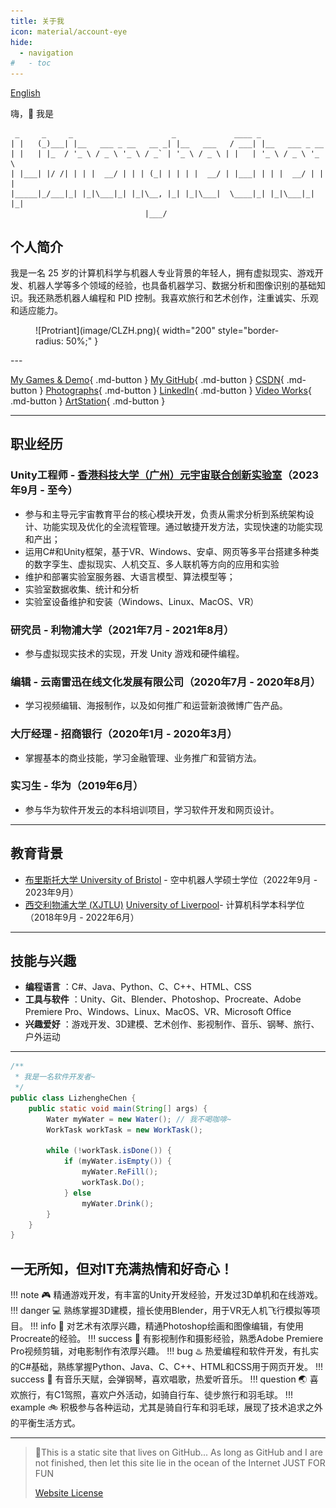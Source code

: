 ```yaml
---
title: 关于我
icon: material/account-eye
hide:
  - navigation
#   - toc
---
```

[English](./index-en.md)

嗨，👋 我是

```
 _     _     _                      _             ____ _  
| |   (_)___| |__   ___ _ __   __ _| |__   ___   / ___| |__   ___ _ __  
| |   | |_  / '_ \ / _ \ '_ \ / _` | '_ \ / _ \ | |   | '_ \ / _ \ '_ \ 
| |___| |/ /| | | |  __/ | | | (_| | | | |  __/ | |___| | | |  __/ | | |
|_____|_/___|_| |_|\___|_| |_|\__, |_| |_|\___|  \____|_| |_|\___|_| |_|
                              |___/                
```

<!-- <url id="cusiu8im52t17mknkgng" type="url" status="parsed" title="Text to ASCII: The best ASCII Art Generator & Maker" wc="3438">https://www.asciiart.eu/text-to-ascii-art</url>  -->

## 个人简介

我是一名 25 岁的计算机科学与机器人专业背景的年轻人，拥有虚拟现实、游戏开发、机器人学等多个领域的经验，也具备机器学习、数据分析和图像识别的基础知识。我还熟悉机器人编程和 PID 控制。我喜欢旅行和艺术创作，注重诚实、乐观和适应能力。

<figure markdown>
  ![Protriant](image/CLZH.png){ width="200" style="border-radius: 50%;" }
</figure>
---

[My Games &amp; Demo](./myGames.md){ .md-button }
[My GitHub](https://github.com/Lizhenghe-Chen){ .md-button }
[CSDN](https://blog.csdn.net/weixin_46146935?type=blog){ .md-button }
[Photographs](https://bunnychen.tuchong.com/){ .md-button }
[LinkedIn](https://www.linkedin.com/in/lizhenghe-chen){ .md-button }
[Video Works](https://space.bilibili.com/34871506){ .md-button }
[ArtStation](https://www.artstation.com/lizhenghe_chen){ .md-button }

---

## 职业经历

### **Unity工程师** - [香港科技大学（广州）](https://www.hkust-gz.edu.cn/)[元宇宙联合创新实验室](./MetaverseJointInnovationLaboratory/index.md)（2023年9月 - 至今）

* 参与和主导元宇宙教育平台的核心模块开发，负责从需求分析到系统架构设计、功能实现及优化的全流程管理。通过敏捷开发方法，实现快速的功能实现和产出；
* 运用C#和Unity框架，基于VR、Windows、安卓、网页等多平台搭建多种类的数字孪生、虚拟现实、人机交互、多人联机等方向的应用和实验
* 维护和部署实验室服务器、大语言模型、算法模型等；
* 实验室数据收集、统计和分析
* 实验室设备维护和安装（Windows、Linux、MacOS、VR）

### **研究员** - 利物浦大学（2021年7月 - 2021年8月）

* 参与虚拟现实技术的实现，开发 Unity 游戏和硬件编程。

### **编辑** - 云南雷迅在线文化发展有限公司（2020年7月 - 2020年8月）

* 学习视频编辑、海报制作，以及如何推广和运营新浪微博广告产品。

### **大厅经理** - 招商银行（2020年1月 - 2020年3月）

* 掌握基本的商业技能，学习金融管理、业务推广和营销方法。

### **实习生** - 华为（2019年6月）

* 参与华为软件开发云的本科培训项目，学习软件开发和网页设计。

---

## 教育背景

* [布里斯托大学 University of Bristol](https://www.bristol.ac.uk/) - 空中机器人学硕士学位（2022年9月 - 2023年9月）
* [西交利物浦大学 (XJTLU)](https://www.xjtlu.edu.cn/) [University of Liverpool](https://www.liverpool.ac.uk/)- 计算机科学本科学位（2018年9月 - 2022年6月）

---

## 技能与兴趣

* **编程语言** ：C#、Java、Python、C、C++、HTML、CSS
* **工具与软件** ：Unity、Git、Blender、Photoshop、Procreate、Adobe Premiere Pro、Windows、Linux、MacOS、VR、Microsoft Office
* **兴趣爱好** ：游戏开发、3D建模、艺术创作、影视制作、音乐、钢琴、旅行、户外运动

---

<!-- ## 项目与作品

* **3D 游戏开发** ：开发过 3D 单机和在线游戏。
* **VR 项目** ：使用 Blender 和 Unity 开发 VR 无人机飞行模拟项目。
* **影视制作** ：熟练使用 Adobe Premiere Pro 进行视频剪辑，参与过电影制作项目。

--- -->

```java
/**
 * 我是一名软件开发者~
 */
public class LizhengheChen {
    public static void main(String[] args) {
        Water myWater = new Water(); // 我不喝咖啡~
        WorkTask workTask = new WorkTask();

        while (!workTask.isDone()) {
            if (myWater.isEmpty()) {
                myWater.ReFill();
                workTask.Do();
            } else
                myWater.Drink();
        }
    }
}
```

## 一无所知，但对IT充满热情和好奇心！

!!! note
    🎮 精通游戏开发，有丰富的Unity开发经验，开发过3D单机和在线游戏。
!!! danger
    💻 熟练掌握3D建模，擅长使用Blender，用于VR无人机飞行模拟等项目。
!!! info
    🎨 对艺术有浓厚兴趣，精通Photoshop绘画和图像编辑，有使用Procreate的经验。
!!! success
    📸 有影视制作和摄影经验，熟悉Adobe Premiere Pro视频剪辑，对电影制作有浓厚兴趣。
!!! bug
    ♨️ 热爱编程和软件开发，有扎实的C#基础，熟练掌握Python、Java、C、C++、HTML和CSS用于网页开发。
!!! success
    🎹 有音乐天赋，会弹钢琴，喜欢唱歌，热爱听音乐。
!!! question
    🌏 喜欢旅行，有C1驾照，喜欢户外活动，如骑自行车、徒步旅行和羽毛球。
!!! example
    🚲 积极参与各种运动，尤其是骑自行车和羽毛球，展现了技术追求之外的平衡生活方式。

---

> 🎉This is a static site that lives on GitHub...
> As long as GitHub and I are not finished,
> then let this site lie in the ocean of the Internet
> JUST FOR FUN
>
>
> [Website License](LICENSE.md)
